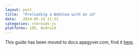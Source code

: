 ```yaml
---
layout: post
title:  "Preloading a WebView with an id"
date:   2014-05-14 11:31
categories: steroids-js
platforms: iOS, Android
---
```


This guide has been moved to docs.appgyver.com, find it [here](https://academy.appgyver.com/categories/4-app-architecture/contents/95-preloaded-webviews-and-ids).